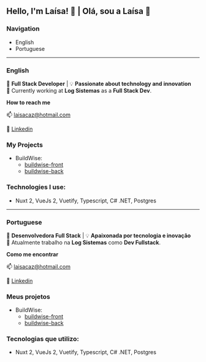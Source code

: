 ## Hello, I'm Laísa! 👋 | Olá, sou a Laísa 👋 

### Navigation
- English
- Portuguese
	
---
### <a name="english"></a>English

🔧 **Full Stack Developer** | 💡 **Passionate about technology and innovation**  
💼 Currently working at **Log Sistemas** as a **Full Stack Dev**.

**How to reach me**

📫 [laisacaz@hotmail.com](laisa:laisacaz@hotmail.com)

🔗 [Linkedin](https://www.linkedin.com/in/laisacazarotto1609)

### My Projects
- BuildWise:
  - [buildwise-front](https://github.com/laisacaz/buildwise-app.git) 
  - [buildwise-back](https://github.com/laisacaz/buildwise-api.git)

### Technologies I use:
- Nuxt 2, VueJs 2, Vuetify, Typescript, C# .NET, Postgres

 ---

 ### <a name="portuguese"></a>Portuguese
 
🔧 **Desenvolvedora Full Stack** | 💡 **Apaixonada por tecnologia e inovação**  
💼 Atualmente trabalho na **Log Sistemas** como **Dev Fullstack**.

 **Como me encontrar**
 
📫 [laisacaz@hotmail.com](laisa:laisacaz@hotmail.com)

🔗 [Linkedin](https://www.linkedin.com/in/laisacazarotto1609)

### Meus projetos
- BuildWise:
  - [buildwise-front](https://github.com/laisacaz/buildwise-app.git) 
  - [buildwise-back](https://github.com/laisacaz/buildwise-api.git)

### Tecnologias que utilizo:                                                      
- Nuxt 2, VueJs 2, Vuetify, Typescript, C# .NET, Postgres

